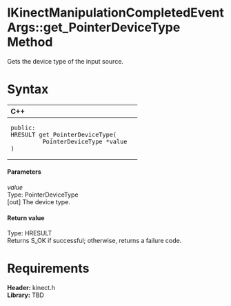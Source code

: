 IKinectManipulationCompletedEventArgs::get\_PointerDeviceType Method  
====================================================================  

Gets the device type of the input source. <span id="syntaxSection"></span>

Syntax  
======  

<table>
<colgroup>
<col width="100%" />
</colgroup>
<thead>
<tr class="header">
<th align="left">C++</th>
</tr>
</thead>
<tbody>
<tr class="odd">
<td align="left"><pre><code>public:  
HRESULT get_PointerDeviceType(  
         PointerDeviceType *value  
)</code></pre></td>
</tr>
</tbody>
</table>

<span id="ID4EG"></span>
#### Parameters  

*value*    
Type: PointerDeviceType  
[out] The device type.  

<span id="ID4EP"></span>
#### Return value  

Type: HRESULT  
Returns S\_OK if successful; otherwise, returns a failure code.  

<span id="requirements"></span>

Requirements  
============  

**Header:** kinect.h  
**Library:** TBD  



<!--Please do not edit the data in the comment block below.-->
<!--
TOCTitle : get_PointerDeviceType Method
RLTitle : IKinectManipulationCompletedEventArgs::get_PointerDeviceType Method
KeywordK : get_PointerDeviceType method
KeywordK : IKinectManipulationCompletedEventArgs::get_PointerDeviceType method
KeywordF : IKinectManipulationCompletedEventArgs::get_PointerDeviceType
KeywordF : get_PointerDeviceType
KeywordF : Microsoft.Kinect.kinect.IKinectManipulationCompletedEventArgs.get_PointerDeviceType(PointerDeviceType@)
KeywordA : M:Microsoft.Kinect.kinect.IKinectManipulationCompletedEventArgs.get_PointerDeviceType(PointerDeviceType@)
AssetID : M:Microsoft.Kinect.kinect.IKinectManipulationCompletedEventArgs.get_PointerDeviceType(PointerDeviceType@)
Locale : en-us
CommunityContent : 1
APIType : Managed
APILocation : 
APIName : Microsoft.Kinect.kinect.IKinectManipulationCompletedEventArgs::get_PointerDeviceType
TargetOS : Windows
TopicType : kbSyntax
DevLang : C++
DocSet : K4Wv2
ProjType : K4Wv2Proj
Technology : Kinect for Windows
Product : Kinect for Windows SDK v2
productversion : 20
-->
